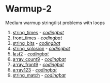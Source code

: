 # Warmup-2

Medium warmup string/list problems with loops

1. [string_times](https://github.com/liampuk/code-practice/blob/master/codingbat/python/warmup-1/string_times.md) - _[codingbat](https://codingbat.com/prob/p193507)_
2. [front_times](https://github.com/liampuk/code-practice/blob/master/codingbat/python/warmup-1/front_times.md) - _[codingbat](https://codingbat.com/prob/p165097)_
3. [string_bits](https://github.com/liampuk/code-practice/blob/master/codingbat/python/warmup-1/string_bits.md) - _[codingbat](https://codingbat.com/prob/p113152)_
4. [string_splosion](https://github.com/liampuk/code-practice/blob/master/codingbat/python/warmup-1/string_splosion.md) - _[codingbat](https://codingbat.com/prob/p118366)_
5. [last2](https://github.com/liampuk/code-practice/blob/master/codingbat/python/warmup-1/last2.md) - _[codingbat](https://codingbat.com/prob/p145834)_
6. [array_count9](https://github.com/liampuk/code-practice/blob/master/codingbat/python/warmup-1/array_count9.md) - _[codingbat](https://codingbat.com/prob/p166170)_
7. [array_front9](https://github.com/liampuk/code-practice/blob/master/codingbat/python/warmup-1/array_front9.md) - _[codingbat](https://codingbat.com/prob/p110166)_
8. [array123](https://github.com/liampuk/code-practice/blob/master/codingbat/python/warmup-1/array123.md) - _[codingbat](https://codingbat.com/prob/p193604)_
9. [string_match](https://github.com/liampuk/code-practice/blob/master/codingbat/python/warmup-1/string_match.md) - _[codingbat](https://codingbat.com/prob/p182414)_